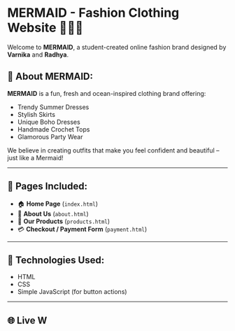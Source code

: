 # MERMAID - Fashion Clothing Website 🌊👗✨

Welcome to **MERMAID**, a student-created online fashion brand designed by **Varnika** and **Radhya**.

## 👑 About MERMAID:

**MERMAID** is a fun, fresh and ocean-inspired clothing brand offering:

- Trendy Summer Dresses
- Stylish Skirts
- Unique Boho Dresses
- Handmade Crochet Tops
- Glamorous Party Wear

We believe in creating outfits that make you feel confident and beautiful – just like a Mermaid!

---

## 📄 Pages Included:

- 🏠 **Home Page** (`index.html`)
- 👭 **About Us** (`about.html`)
- 👗 **Our Products** (`products.html`)
- 💳 **Checkout / Payment Form** (`payment.html`)

---

## 🎨 Technologies Used:

- HTML
- CSS
- Simple JavaScript (for button actions)

---

## 🌐 Live W
